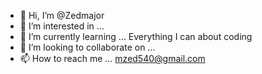 - 👋 Hi, I’m @Zedmajor
- 👀 I’m interested in ...
- 🌱 I’m currently learning ... Everything I can about coding
- 💞️ I’m looking to collaborate on ...
- 📫 How to reach me ...  mzed540@gmail.com 

<!---
Zedmajor/Zedmajor is a ✨ special ✨ repository because its `README.md` (this file) appears on your GitHub profile.
You can click the Preview link to take a look at your changes.
--->
